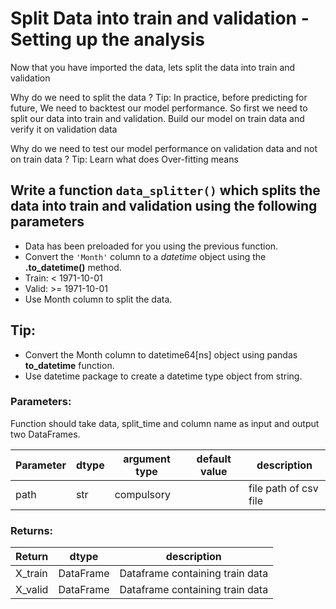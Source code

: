 # Split Data into train and validation - Setting up the analysis

Now that you have imported the data, lets split the data into train and validation

Why do we need to split the data ?
Tip: In practice, before predicting for future, We need to backtest our model performance. So first we need to split our data into train and validation. Build our model on train data and verify it on validation data

Why do we need to test our model performance on validation data and not on train data ?
Tip: Learn what does Over-fitting means

## Write a function `data_splitter()` which splits the data into train and validation using the following parameters
-  Data has been preloaded for you using the previous function.
- Convert the `'Month'` column to a *datetime* object using the **.to_datetime()** method.
- Train: < 1971-10-01
- Valid: >= 1971-10-01
- Use Month column to split the data.

## Tip:
- Convert the Month column to datetime64[ns] object using pandas **to_datetime** function.
- Use datetime package to create a datetime type object from string.

### Parameters:

Function should take data, split_time and column name as input and output two DataFrames.

| Parameter | dtype | argument type | default value | description |
| --- | --- | --- | --- | --- |
| path | str | compulsory |  | file path of csv file |


### Returns:

| Return | dtype | description |
| --- | --- | --- |
| X_train | DataFrame | Dataframe containing train data |
| X_valid | DataFrame | Dataframe containing train data |
